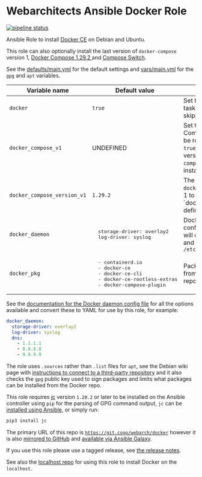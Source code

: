 # Webarchitects Ansible Docker Role

[![pipeline status](https://git.coop/webarch/docker/badges/master/pipeline.svg)](https://git.coop/webarch/docker/-/commits/master)

Ansible Role to install [Docker CE](https://docs.docker.com/engine/installation/linux/docker-ce/debian/) on Debian and Ubuntu.

This role can also optionally install the last version of `docker-compose` version 1, [Docker Compose 1.29.2 ](https://github.com/docker/compose/tree/5becea4ca9f68875334c92f191a13482bcd6e5cf#docker-compose) and [Compose Switch](https://github.com/docker/compose-switch).

See the [defaults/main.yml](defaults/main.yml) for the default settings and [vars/main.yml](vars/main.yml) for the `gpg` and `apt` variables.

<table>
  <thead>
    <tr>
      <th>Variable name</th>
      <th>Default value</th>
      <th>Comment</th>
    </tr>
  </thead>
  <tbody>
    <tr>
      <td><code>docker</code></td>
      <td><code>true</code></td>
      <td>Set to `false` for the tasks in this role to be skipped</td>
    </tr>
    <tr>
      <td><code>docker_compose_v1</code></td>
      <td>UNDEFINED</td>
      <td>Set to <code>false</code> for Docker Composer version 1 to be removed and set to <code>true</code> for <code>docker-compose</code> version 1 and <code>docker-compose-switch</code> to be installed</td>
    </tr>
    <tr>
      <td><code>docker_compose_version_v1</code></td>
      <td><code>1.29.2</code></td>
      <td>The version number of <code>docker-compose</code> version 1 to be installed when `docker_compose_v1` is defined and `true`</td>
    </tr>
    <tr>
      <td><code>docker_daemon</code></td>
      <td>
<pre>
  storage-driver: overlay2
  log-driver: syslog
</pre>
      </td>
      <td>Docker daemon configuration, YAML that will converted to JSON and written to <code>/etc/docker/daemon.json</code></td>
    </tr>
    <tr>
      <td><code>docker_pkg</code></td>
      <td>
<pre>
  - containerd.io
  - docker-ce
  - docker-ce-cli
  - docker-ce-rootless-extras
  - docker-compose-plugin
</pre>
      </td>
      <td>Packages to be installed from the Docker apt repo</td>
    </tr>
  </tbody>
</table>

See the [documentation for the Docker daemon config file](https://docs.docker.com/engine/reference/commandline/dockerd/#daemon-configuration-file) for all the options available and convert these to YAML for use by this role, for example:

```yml
docker_daemon:
  storage-driver: overlay2
  log-driver: syslog
  dns:
    - 1.1.1.1
    - 8.8.8.8
    - 9.9.9.9
```

The role uses `.sources` rather than `.list` files for `apt`, see the Debian wiki page with [instructions to connect to a third-party repository](https://wiki.debian.org/DebianRepository/UseThirdParty) and it also checks the `gpg` public key used to sign packages and limits what packages can be installed from the Docker repo.

This role requires [jc](https://github.com/kellyjonbrazil/jc) version `1.20.2` or later to be installed on the Ansible controller using `pip` for the parsing of GPG command output, `jc` can be [installed using Ansible](https://git.coop/webarch/jc/), or simply run:

```bash
pip3 install jc
```

The primary URL of this repo is [`https://git.coop/webarch/docker`](https://git.coop/webarch/docker) however it is also [mirrored to GitHub](https://github.com/webarch-coop/ansible-role-docker) and [available via Ansible Galaxy](https://galaxy.ansible.com/chriscroome/docker).

If you use this role please use a tagged release, see [the release notes](https://git.coop/webarch/docker/-/releases).

See also the [localhost repo](https://git.coop/webarch/localhost) for using this role to install Docker on the `localhost`.
